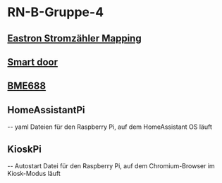 # RN-B-Gruppe-4

## [Eastron Stromzähler Mapping](https://eastroneurope.com/images/uploads/products/protocol/SDM630_MODBUS_Protocol.pdf)

## [Smart door](https://github.com/homeassihawk/Smart-Door)

## [BME688](https://github.com/homeassihawk/BME688)

## HomeAssistantPi
-- yaml Dateien für den Raspberry Pi, auf dem HomeAssistant OS läuft

## KioskPi
-- Autostart Datei für den Raspberry Pi, auf dem Chromium-Browser im Kiosk-Modus läuft